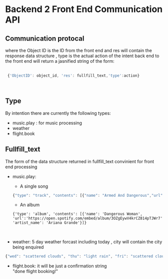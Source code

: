 # Backend 2 Front End Communication API

## Communication protocal
where the Object ID is the ID from the front end and res will contain the response data structure , type is the actual action of the intent back end to the front end will return a jasnified string of the form: <br/><br/>
```javascript
 {'ObjectID': object_id, 'res': fullfill_text,'type':action} 
 ```
 <br/>


## Type
By intention there are currently the following types:
* music.play : for music processing
* weather
* flight.book

## Fullfill_text
The form of the data structure returned in fullfill_text convinient for front end processing
*  music.play: <br/>
    * A single song
    ```javascript
    {"type": "track", "contents": [{"name": "Armed And Dangerous","url":"https://open.spotify.com/artist/4MCBfE4596Uoi2O4DtmEMz", "artist_name": "Juice WRLD"}]}
    ```
    * An album <br/>
    ```javascrip
    {'type': 'album', 'contents': [{'name': 'Dangerous Woman', 'url':'https://open.spotify.com/embed/album/3OZgEywV4krCZ814pTJWr7', 'artist_name': 'Ariana Grande'}]}
    ```
    <br />


* weather: 5 day weather forcast including today , city will contain the city being enquired
```javascript
{"wed": "scattered clouds", "thu": "light rain", "fri": "scattered clouds", "sat": "light rain", "sun": "clear sky", "city": "Sydney"}
```
* flight.book: it will be just a confirmation string <br/>
"done flight booking!"
